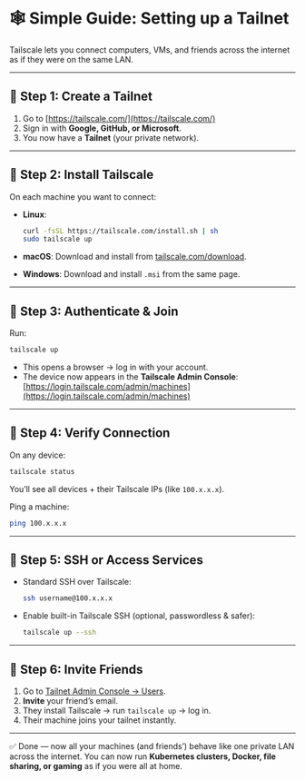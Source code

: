 # 🕸️ Simple Guide: Setting up a Tailnet

Tailscale lets you connect computers, VMs, and friends across the internet as if they were on the same LAN.

---

## 🔹 Step 1: Create a Tailnet

1. Go to [https://tailscale.com/](https://tailscale.com/)
2. Sign in with **Google, GitHub, or Microsoft**.
3. You now have a **Tailnet** (your private network).

---

## 🔹 Step 2: Install Tailscale

On each machine you want to connect:

* **Linux**:

  ```bash
  curl -fsSL https://tailscale.com/install.sh | sh
  sudo tailscale up
  ```
* **macOS**:
  Download and install from [tailscale.com/download](https://tailscale.com/download).
* **Windows**:
  Download and install `.msi` from the same page.

---

## 🔹 Step 3: Authenticate & Join

Run:

```bash
tailscale up
```

* This opens a browser → log in with your account.
* The device now appears in the **Tailscale Admin Console**:
  [https://login.tailscale.com/admin/machines](https://login.tailscale.com/admin/machines)

---

## 🔹 Step 4: Verify Connection

On any device:

```bash
tailscale status
```

You’ll see all devices + their Tailscale IPs (like `100.x.x.x`).

Ping a machine:

```bash
ping 100.x.x.x
```

---

## 🔹 Step 5: SSH or Access Services

* Standard SSH over Tailscale:

  ```bash
  ssh username@100.x.x.x
  ```
* Enable built-in Tailscale SSH (optional, passwordless & safer):

  ```bash
  tailscale up --ssh
  ```

---

## 🔹 Step 6: Invite Friends

1. Go to [Tailnet Admin Console → Users](https://login.tailscale.com/admin/users).
2. **Invite** your friend’s email.
3. They install Tailscale → run `tailscale up` → log in.
4. Their machine joins your tailnet instantly.

---

✅ Done — now all your machines (and friends’) behave like one private LAN across the internet.
You can now run **Kubernetes clusters, Docker, file sharing, or gaming** as if you were all at home.